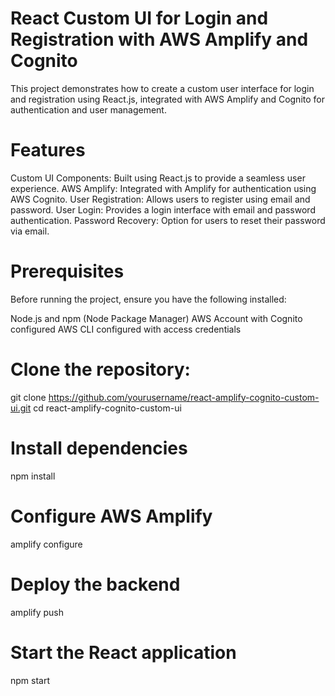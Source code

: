 # React Custom UI for Login and Registration with AWS Amplify and Cognito

This project demonstrates how to create a custom user interface for login and registration using React.js, integrated with AWS Amplify and Cognito for authentication and user management.

# Features

Custom UI Components: Built using React.js to provide a seamless user experience.
AWS Amplify: Integrated with Amplify for authentication using AWS Cognito.
User Registration: Allows users to register using email and password.
User Login: Provides a login interface with email and password authentication.
Password Recovery: Option for users to reset their password via email.

# Prerequisites
Before running the project, ensure you have the following installed:

Node.js and npm (Node Package Manager)
AWS Account with Cognito configured
AWS CLI configured with access credentials

# Clone the repository:

git clone https://github.com/yourusername/react-amplify-cognito-custom-ui.git
cd react-amplify-cognito-custom-ui

# Install dependencies

npm install

# Configure AWS Amplify

amplify configure

# Deploy the backend

amplify push

# Start the React application

npm start
